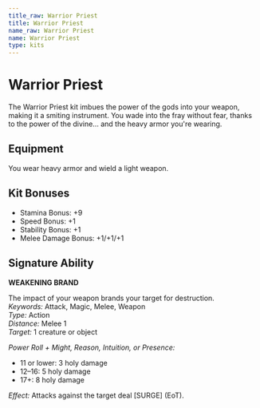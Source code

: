 ```yaml
---
title_raw: Warrior Priest
title: Warrior Priest
name_raw: Warrior Priest
name: Warrior Priest
type: kits
---
```


# Warrior Priest

The Warrior Priest kit imbues the power of the gods into your weapon, making it a smiting instrument. You wade into the fray without fear, thanks to the power of the divine… and the heavy armor you're wearing.

## Equipment

You wear heavy armor and wield a light weapon.

## Kit Bonuses

- Stamina Bonus: +9
- Speed Bonus: +1
- Stability Bonus: +1
- Melee Damage Bonus: +1/+1/+1

## Signature Ability

**WEAKENING BRAND**

The impact of your weapon brands your target for destruction.\
*Keywords:* Attack, Magic, Melee, Weapon\
*Type:* Action\
*Distance:* Melee 1\
*Target:* 1 creature or object

*Power Roll + Might, Reason, Intuition, or Presence:*

- 11 or lower: 3 holy damage
- 12–16: 5 holy damage
- 17+: 8 holy damage

*Effect:* Attacks against the target deal \[SURGE\] (EoT).

